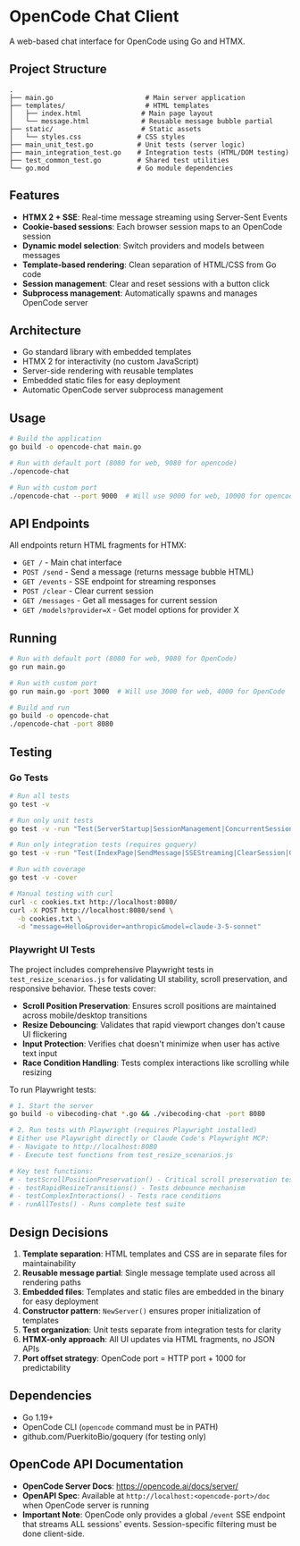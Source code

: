 # OpenCode Chat Client

A web-based chat interface for OpenCode using Go and HTMX.

## Project Structure

```
.
├── main.go                       # Main server application
├── templates/                    # HTML templates
│   ├── index.html               # Main page layout
│   └── message.html             # Reusable message bubble partial
├── static/                      # Static assets
│   └── styles.css              # CSS styles
├── main_unit_test.go           # Unit tests (server logic)
├── main_integration_test.go    # Integration tests (HTML/DOM testing)
├── test_common_test.go         # Shared test utilities
└── go.mod                      # Go module dependencies
```

## Features

- **HTMX 2 + SSE**: Real-time message streaming using Server-Sent Events
- **Cookie-based sessions**: Each browser session maps to an OpenCode session
- **Dynamic model selection**: Switch providers and models between messages
- **Template-based rendering**: Clean separation of HTML/CSS from Go code
- **Session management**: Clear and reset sessions with a button click
- **Subprocess management**: Automatically spawns and manages OpenCode server

## Architecture

- Go standard library with embedded templates
- HTMX 2 for interactivity (no custom JavaScript)
- Server-side rendering with reusable templates
- Embedded static files for easy deployment
- Automatic OpenCode server subprocess management

## Usage

```bash
# Build the application
go build -o opencode-chat main.go

# Run with default port (8080 for web, 9080 for opencode)
./opencode-chat

# Run with custom port
./opencode-chat --port 9000  # Will use 9000 for web, 10000 for opencode
```

## API Endpoints

All endpoints return HTML fragments for HTMX:

- `GET /` - Main chat interface
- `POST /send` - Send a message (returns message bubble HTML)
- `GET /events` - SSE endpoint for streaming responses
- `POST /clear` - Clear current session
- `GET /messages` - Get all messages for current session
- `GET /models?provider=X` - Get model options for provider X

## Running

```bash
# Run with default port (8080 for web, 9080 for OpenCode)
go run main.go

# Run with custom port
go run main.go -port 3000  # Will use 3000 for web, 4000 for OpenCode

# Build and run
go build -o opencode-chat
./opencode-chat -port 8080
```

## Testing

### Go Tests

```bash
# Run all tests
go test -v

# Run only unit tests
go test -v -run "Test(ServerStartup|SessionManagement|ConcurrentSessions)"

# Run only integration tests (requires goquery)
go test -v -run "Test(IndexPage|SendMessage|SSEStreaming|ClearSession|GetMessages|ProviderModelSelection|SSEEndpoint|HTMXHeaders)"

# Run with coverage
go test -v -cover

# Manual testing with curl
curl -c cookies.txt http://localhost:8080/
curl -X POST http://localhost:8080/send \
  -b cookies.txt \
  -d "message=Hello&provider=anthropic&model=claude-3-5-sonnet"
```

### Playwright UI Tests

The project includes comprehensive Playwright tests in `test_resize_scenarios.js` for validating UI stability, scroll preservation, and responsive behavior. These tests cover:

- **Scroll Position Preservation**: Ensures scroll positions are maintained across mobile/desktop transitions
- **Resize Debouncing**: Validates that rapid viewport changes don't cause UI flickering
- **Input Protection**: Verifies chat doesn't minimize when user has active text input
- **Race Condition Handling**: Tests complex interactions like scrolling while resizing

To run Playwright tests:

```bash
# 1. Start the server
go build -o vibecoding-chat *.go && ./vibecoding-chat -port 8080

# 2. Run tests with Playwright (requires Playwright installed)
# Either use Playwright directly or Claude Code's Playwright MCP:
# - Navigate to http://localhost:8080
# - Execute test functions from test_resize_scenarios.js

# Key test functions:
# - testScrollPositionPreservation() - Critical scroll preservation test
# - testRapidResizeTransitions() - Tests debounce mechanism
# - testComplexInteractions() - Tests race conditions
# - runAllTests() - Runs complete test suite
```

## Design Decisions

1. **Template separation**: HTML templates and CSS are in separate files for maintainability
2. **Reusable message partial**: Single message template used across all rendering paths
3. **Embedded files**: Templates and static files are embedded in the binary for easy deployment
4. **Constructor pattern**: `NewServer()` ensures proper initialization of templates
5. **Test organization**: Unit tests separate from integration tests for clarity
6. **HTMX-only approach**: All UI updates via HTML fragments, no JSON APIs
7. **Port offset strategy**: OpenCode port = HTTP port + 1000 for predictability

## Dependencies

- Go 1.19+
- OpenCode CLI (`opencode` command must be in PATH)
- github.com/PuerkitoBio/goquery (for testing only)

## OpenCode API Documentation

- **OpenCode Server Docs**: https://opencode.ai/docs/server/
- **OpenAPI Spec**: Available at `http://localhost:<opencode-port>/doc` when OpenCode server is running
- **Important Note**: OpenCode only provides a global `/event` SSE endpoint that streams ALL sessions' events. Session-specific filtering must be done client-side.